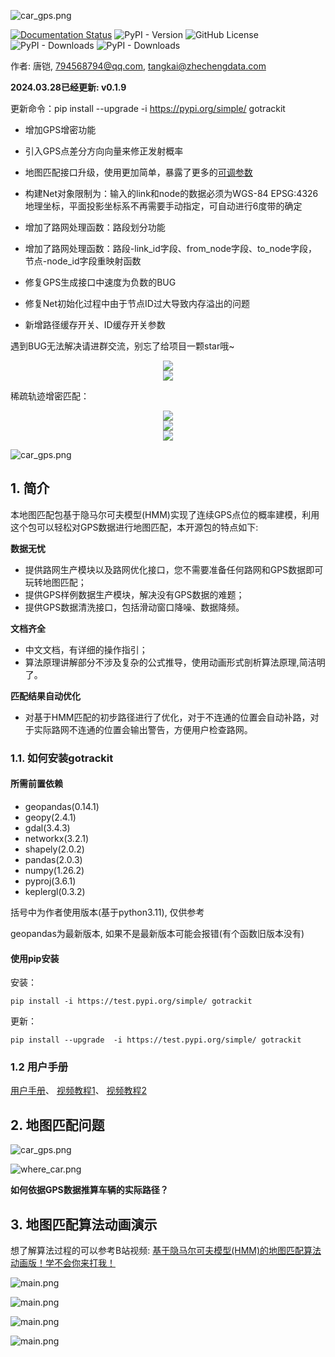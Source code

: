 
![car_gps.png](docs/_static/images/gotrackit.png)


[![Documentation Status](https://readthedocs.org/projects/gotrackit/badge/?version=latest)](https://gotrackit.readthedocs.io/en/latest/?badge=latest)
![PyPI - Version](https://img.shields.io/pypi/v/gotrackit)
![GitHub License](https://img.shields.io/github/license/zdsjjtTLG/Trackit)
![PyPI - Downloads](https://img.shields.io/pypi/dw/gotrackit)
![PyPI - Downloads](https://img.shields.io/pypi/dm/gotrackit)



作者: 唐铠, 794568794@qq.com, tangkai@zhechengdata.com


**2024.03.28已经更新: v0.1.9**

更新命令：pip install --upgrade  -i https://pypi.org/simple/ gotrackit

- 增加GPS增密功能

- 引入GPS点差分方向向量来修正发射概率

- 地图匹配接口升级，使用更加简单，暴露了更多的[可调参数](https://gotrackit.readthedocs.io/en/latest/%E5%A6%82%E4%BD%95%E4%BD%BF%E7%94%A8.html#id36)

- 构建Net对象限制为：输入的link和node的数据必须为WGS-84 EPSG:4326地理坐标，平面投影坐标系不再需要手动指定，可自动进行6度带的确定

- 增加了路网处理函数：路段划分功能

- 增加了路网处理函数：路段-link_id字段、from_node字段、to_node字段，节点-node_id字段重映射函数

- 修复GPS生成接口中速度为负数的BUG

- 修复Net初始化过程中由于节点ID过大导致内存溢出的问题

- 新增路径缓存开关、ID缓存开关参数

遇到BUG无法解决请进群交流，别忘了给项目一颗star哦~

<div align="center">
    <img src="docs/_static/images/l_f.gif" />
</div>

<div align="center">
    <img src="docs/_static/images/m_h_f.gif" />
</div>

稀疏轨迹增密匹配：

<div align="center">
    <img src="docs/_static/images/dense_gps.gif" />
</div>


<div align="center">
    <img src="docs/_static/images/taxi_xishu.gif" />
</div>

<div align="center">
    <img src="docs/_static/images/xa_sample.gif" />
</div>


![car_gps.png](docs/_static/images/wxq.jpg)







## 1. 简介
本地图匹配包基于隐马尔可夫模型(HMM)实现了连续GPS点位的概率建模，利用这个包可以轻松对GPS数据进行地图匹配，本开源包的特点如下:

**数据无忧**
- 提供路网生产模块以及路网优化接口，您不需要准备任何路网和GPS数据即可玩转地图匹配；
- 提供GPS样例数据生产模块，解决没有GPS数据的难题；
- 提供GPS数据清洗接口，包括滑动窗口降噪、数据降频。

**文档齐全**

- 中文文档，有详细的操作指引；
- 算法原理讲解部分不涉及复杂的公式推导，使用动画形式剖析算法原理,简洁明了。

**匹配结果自动优化**
- 对基于HMM匹配的初步路径进行了优化，对于不连通的位置会自动补路，对于实际路网不连通的位置会输出警告，方便用户检查路网。



### 1.1. 如何安装gotrackit

#### __所需前置依赖__

- geopandas(0.14.1)
- geopy(2.4.1)
- gdal(3.4.3)
- networkx(3.2.1)
- shapely(2.0.2)
- pandas(2.0.3)
- numpy(1.26.2)
- pyproj(3.6.1)
- keplergl(0.3.2)

括号中为作者使用版本(基于python3.11), 仅供参考

geopandas为最新版本, 如果不是最新版本可能会报错(有个函数旧版本没有)

#### __使用pip安装__

安装：

``` shell
pip install -i https://test.pypi.org/simple/ gotrackit
```

更新：
``` shell
pip install --upgrade  -i https://test.pypi.org/simple/ gotrackit
```

### 1.2 用户手册

[用户手册](https://gotrackit.readthedocs.io/en/latest/)、
[视频教程1](https://www.bilibili.com/video/BV1gQ4y1w7dC/?vd_source=7389960e7356c27a5d1849f7ee9ae6f2)、
[视频教程2](https://www.bilibili.com/video/BV1nC411z7Vg/?share_source=copy_web&vd_source=9b4518c7de4757ad3b99e18456efbaa6)


## 2. 地图匹配问题

![car_gps.png](docs/_static/images/car_gps.png)

![where_car.png](docs/_static/images/whereIsCar.png)

__如何依据GPS数据推算车辆的实际路径？__

## 3. 地图匹配算法动画演示

想了解算法过程的可以参考B站视频:
[基于隐马尔可夫模型(HMM)的地图匹配算法动画版！学不会你来打我！](https://www.bilibili.com/video/BV1gQ4y1w7dC/?vd_source=7389960e7356c27a5d1849f7ee9ae6f2)

![main.png](docs/_static/images/single_p.png)

![main.png](docs/_static/images/transition.png)

![main.png](docs/_static/images/viterbi.png)

![main.png](docs/_static/images/trace.png)


